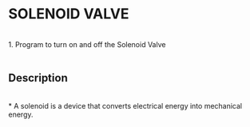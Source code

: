 # SOLENOID VALVE
<br />
1. Program to turn on and off the Solenoid Valve
<br />
<br />

## Description
<br />
* A solenoid is a device that converts electrical energy into mechanical energy.






